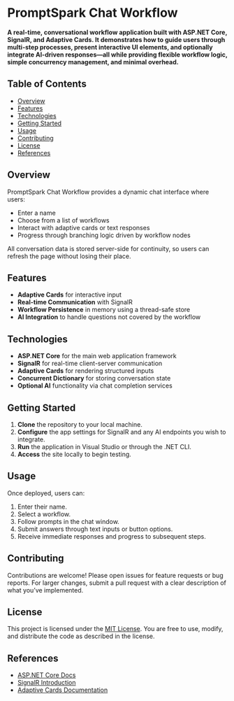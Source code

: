 # PromptSpark Chat Workflow

**A real-time, conversational workflow application built with ASP.NET Core, SignalR, and Adaptive Cards. It demonstrates how to guide users through multi-step processes, present interactive UI elements, and optionally integrate AI-driven responses—all while providing flexible workflow logic, simple concurrency management, and minimal overhead.**

## Table of Contents
- [Overview](#overview)
- [Features](#features)
- [Technologies](#technologies)
- [Getting Started](#getting-started)
- [Usage](#usage)
- [Contributing](#contributing)
- [License](#license)
- [References](#references)

## Overview
PromptSpark Chat Workflow provides a dynamic chat interface where users:
- Enter a name
- Choose from a list of workflows
- Interact with adaptive cards or text responses
- Progress through branching logic driven by workflow nodes

All conversation data is stored server-side for continuity, so users can refresh the page without losing their place.

## Features
- **Adaptive Cards** for interactive input
- **Real-time Communication** with SignalR
- **Workflow Persistence** in memory using a thread-safe store
- **AI Integration** to handle questions not covered by the workflow

## Technologies
- **ASP.NET Core** for the main web application framework
- **SignalR** for real-time client-server communication
- **Adaptive Cards** for rendering structured inputs
- **Concurrent Dictionary** for storing conversation state
- **Optional AI** functionality via chat completion services

## Getting Started
1. **Clone** the repository to your local machine.
2. **Configure** the app settings for SignalR and any AI endpoints you wish to integrate.
3. **Run** the application in Visual Studio or through the .NET CLI.
4. **Access** the site locally to begin testing.

## Usage
Once deployed, users can:
1. Enter their name.
2. Select a workflow.
3. Follow prompts in the chat window.
4. Submit answers through text inputs or button options.
5. Receive immediate responses and progress to subsequent steps.

## Contributing
Contributions are welcome! Please open issues for feature requests or bug reports. For larger changes, submit a pull request with a clear description of what you’ve implemented.

## License
This project is licensed under the [MIT License](LICENSE). You are free to use, modify, and distribute the code as described in the license.

## References
- [ASP.NET Core Docs](https://learn.microsoft.com/aspnet/core)
- [SignalR Introduction](https://learn.microsoft.com/aspnet/core/signalr/introduction)
- [Adaptive Cards Documentation](https://docs.microsoft.com/adaptive-cards/)
